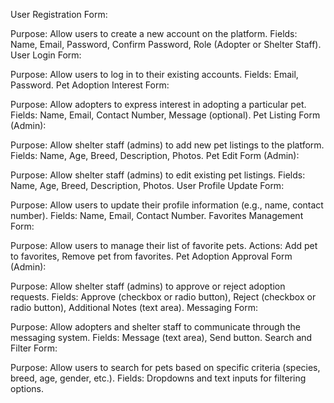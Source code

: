 User Registration Form:

Purpose: Allow users to create a new account on the platform.
Fields: Name, Email, Password, Confirm Password, Role (Adopter or Shelter Staff).
User Login Form:

Purpose: Allow users to log in to their existing accounts.
Fields: Email, Password.
Pet Adoption Interest Form:

Purpose: Allow adopters to express interest in adopting a particular pet.
Fields: Name, Email, Contact Number, Message (optional).
Pet Listing Form (Admin):

Purpose: Allow shelter staff (admins) to add new pet listings to the platform.
Fields: Name, Age, Breed, Description, Photos.
Pet Edit Form (Admin):

Purpose: Allow shelter staff (admins) to edit existing pet listings.
Fields: Name, Age, Breed, Description, Photos.
User Profile Update Form:

Purpose: Allow users to update their profile information (e.g., name, contact number).
Fields: Name, Email, Contact Number.
Favorites Management Form:

Purpose: Allow users to manage their list of favorite pets.
Actions: Add pet to favorites, Remove pet from favorites.
Pet Adoption Approval Form (Admin):

Purpose: Allow shelter staff (admins) to approve or reject adoption requests.
Fields: Approve (checkbox or radio button), Reject (checkbox or radio button), Additional Notes (text area).
Messaging Form:

Purpose: Allow adopters and shelter staff to communicate through the messaging system.
Fields: Message (text area), Send button.
Search and Filter Form:

Purpose: Allow users to search for pets based on specific criteria (species, breed, age, gender, etc.).
Fields: Dropdowns and text inputs for filtering options.